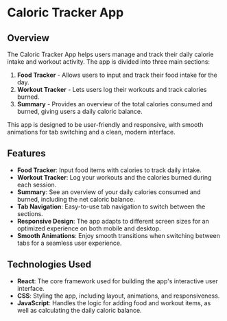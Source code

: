 # Caloric Tracker App

## Overview
The Caloric Tracker App helps users manage and track their daily calorie intake and workout activity. The app is divided into three main sections: 
1. **Food Tracker** - Allows users to input and track their food intake for the day.
2. **Workout Tracker** - Lets users log their workouts and track calories burned.
3. **Summary** - Provides an overview of the total calories consumed and burned, giving users a daily caloric balance.

This app is designed to be user-friendly and responsive, with smooth animations for tab switching and a clean, modern interface.

## Features
- **Food Tracker**: Input food items with calories to track daily intake.
- **Workout Tracker**: Log your workouts and the calories burned during each session.
- **Summary**: See an overview of your daily calories consumed and burned, including the net caloric balance.
- **Tab Navigation**: Easy-to-use tab navigation to switch between the sections.
- **Responsive Design**: The app adapts to different screen sizes for an optimized experience on both mobile and desktop.
- **Smooth Animations**: Enjoy smooth transitions when switching between tabs for a seamless user experience.

## Technologies Used
- **React**: The core framework used for building the app's interactive user interface.
- **CSS**: Styling the app, including layout, animations, and responsiveness.
- **JavaScript**: Handles the logic for adding food and workout items, as well as calculating the daily caloric balance.

